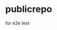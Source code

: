 # publicrepo
for e2e test















































































































































































































































































































































































































































































































































































































































































































































































































































































































































































































































































































































































































































































































































































































































































































































































































































